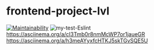 # frontend-project-lvl
[![Maintainability](https://api.codeclimate.com/v1/badges/a9255ac16423ecf29bd4/maintainability)](https://codeclimate.com/github/gloomysergei/frontend-project-lvl1/maintainability)
![my-test-Eslint](https://github.com/gloomysergei/frontend-project-lvl1/workflows/my-test-Eslint/badge.svg)
https://asciinema.org/a/cI3Tmb0r8nmMcWP7or1jaueGR
https://asciinema.org/a/h3meAYyxfcHTKJ5skTGvSQE5U

